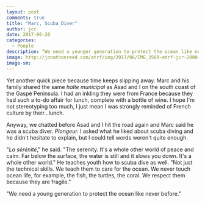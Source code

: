 ```yaml
---
layout: post
comments: true
title: "Marc, Scuba Diver"
author: jcr
date: 2017-06-20
categories:
  - People
description: “We need a younger generation to protect the ocean like never before.”
image: http://jonathonreed.com/atrf/img/2017/06/IMG_3560-atrf-jcr-2000-web.jpg
image-sm:
---
```


Yet another quick piece because time keeps slipping away. Marc and his family shared the same <i>halte municipal</i> as Asad and I on the south coast of the Gaspé Peninsula. I had an inkling they were from France because they had such a to-do affair for lunch, complete with a bottle of wine. I hope I'm not stereotyping too much, I just mean I was strongly reminded of French culture by their&hellip;lunch.

Anyway, we chatted before Asad and I hit the road again and Marc said he was a scuba diver. <i>Plongeur.</i> I asked what he liked about scuba diving and he didn't hesitate to explain, but I could tell words weren't quite enough.

"<i>La sérénité</i>," he said. "The serenity. It's a whole other world of peace and calm. Far below the surface, the water is still and it slows you down. It's a whole other world." He teaches youth how to scuba dive as well. "Not just the technical skills. We teach them to care for the ocean. We never touch ocean life, for example, the fish, the turtles, the coral. We respect them because they are fragile."

"We need a young generation to protect the ocean like never before."